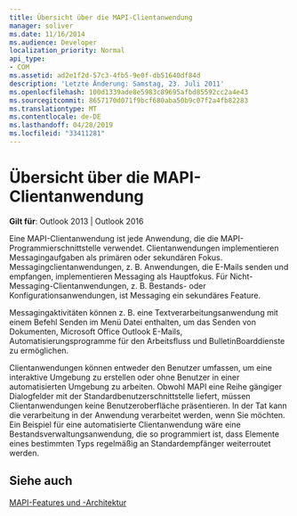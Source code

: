 ```yaml
---
title: Übersicht über die MAPI-Clientanwendung
manager: soliver
ms.date: 11/16/2014
ms.audience: Developer
localization_priority: Normal
api_type:
- COM
ms.assetid: ad2e1f2d-57c3-4fb5-9e0f-db51640df84d
description: 'Letzte Änderung: Samstag, 23. Juli 2011'
ms.openlocfilehash: 100d1339ade8e5983c89695afbd85592cc2a4e43
ms.sourcegitcommit: 8657170d071f9bcf680aba50b9c07f2a4fb82283
ms.translationtype: MT
ms.contentlocale: de-DE
ms.lasthandoff: 04/28/2019
ms.locfileid: "33411281"
---
```

# <a name="mapi-client-application-overview"></a>Übersicht über die MAPI-Clientanwendung

  
  
**Gilt für**: Outlook 2013 | Outlook 2016 
  
Eine MAPI-Clientanwendung ist jede Anwendung, die die MAPI-Programmierschnittstelle verwendet. Clientanwendungen implementieren Messagingaufgaben als primären oder sekundären Fokus. Messagingclientanwendungen, z. B. Anwendungen, die E-Mails senden und empfangen, implementieren Messaging als Hauptfokus. Für Nicht-Messaging-Clientanwendungen, z. B. Bestands- oder Konfigurationsanwendungen, ist Messaging ein sekundäres Feature.
  
Messagingaktivitäten können z. B. eine Textverarbeitungsanwendung mit  einem Befehl Senden im Menü Datei enthalten, um das Senden von Dokumenten, Microsoft Office Outlook E-Mails, Automatisierungsprogramme für den Arbeitsfluss und BulletinBoarddienste zu ermöglichen.  
  
Clientanwendungen können entweder den Benutzer umfassen, um eine interaktive Umgebung zu erstellen oder ohne Benutzer in einer automatisierten Umgebung zu arbeiten. Obwohl MAPI eine Reihe gängiger Dialogfelder mit der Standardbenutzerschnittstelle liefert, müssen Clientanwendungen keine Benutzeroberfläche präsentieren. In der Tat kann die verarbeitung in der Anwendung verarbeitet werden, wenn Sie möchten. Ein Beispiel für eine automatisierte Clientanwendung wäre eine Bestandsverwaltungsanwendung, die so programmiert ist, dass Elemente eines bestimmten Typs regelmäßig an Standardempfänger weiterroutet werden.
  
## <a name="see-also"></a>Siehe auch



[MAPI-Features und -Architektur](mapi-features-and-architecture.md)


